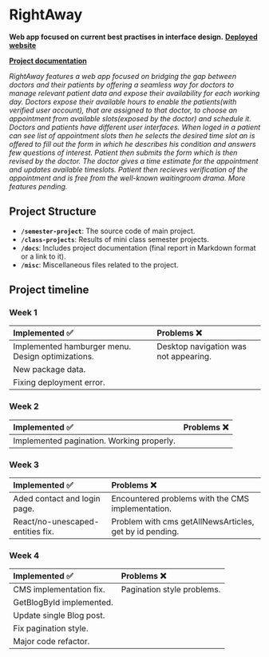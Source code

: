 # RightAway

**Web app focused on current best practises in interface design.**
**[Deployed website](https://rightaway.vercel.app/)**

**[Project documentation](https://rhinestone-mum-dee.notion.site/RightAway-8262bf9048f342a79fd3bab51b1d9932?pvs=4)**

*RightAway features a web app focused on bridging the gap between doctors and their patients by offering a seamless way for doctors to manage relevant patient data and expose their availability for each working day. Doctors expose their available hours to enable the patients(with verified user account), that are assigned to that doctor, to choose an appointment from available slots(exposed by the doctor) and schedule it. Doctors and patients have different user interfaces. When loged in a patient can see list of appointment slots then he selects the desired time slot an is offered to fill out the form in which he describes his condition and answers few questions of interest. Patient then submits the form which is then revised by the doctor. The doctor gives a time estimate for the appointment and updates available timeslots. Patient then recieves verification of the appointment and is free from the well-known waitingroom drama. More features pending.*


## Project Structure

- **`/semester-project`**: The source code of main project.
- **`/class-projects`**: Results of mini class semester projects.
- **`/docs`**: Includes project documentation (final report in Markdown format or a link to it).
- **`/misc`**: Miscellaneous files related to the project.

## Project timeline

### Week 1
<div align="center">
  
|   Implemented :white_check_mark: |  Problems  :x: |
| :--- | :--- |
|Implemented hamburger menu. Design optimizations.|Desktop navigation was not appearing.|
|New package data.||
|Fixing deployment error.||


</div>

### Week 2 

<div align="center">
  
|   Implemented :white_check_mark: |  Problems  :x: |
| :--- | :--- |
|Implemented pagination. Working properly.||

</div>

### Week 3

<div align="center">
  
|   Implemented :white_check_mark: |  Problems  :x: |
| :--- | :--- |
|Aded contact and login page.|Encountered problems with the CMS implementation.
|React/no-unescaped-entities fix.|Problem with cms getAllNewsArticles, get by id pending.||

</div>

### Week 4

<div align="center">
  
|   Implemented :white_check_mark: |  Problems  :x: |
| :--- | :--- |
|CMS implementation fix.|Pagination style problems.||
|GetBlogById implemented.||
|Update single Blog post.||
|Fix pagination style.||
|Major code refactor.||


</div>
